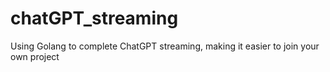 # chatGPT_streaming
Using Golang to complete ChatGPT streaming, making it easier to join your own project
